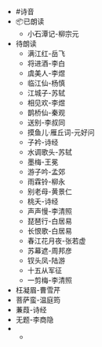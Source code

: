 - #诗音
- 📦已朗读
	- 小石潭记-柳宗元
- 待朗读
	- 满江红-岳飞
	- 将进酒-李白
	- 虞美人-李煜
	- 临江仙-杨慎
	- 江城子-苏轼
	- 相见欢-李煜
	- 鹊桥仙-秦观
	- 送别-李叔同
	- 摸鱼儿·雁丘词-元好问
	- 子衿-诗经
	- 水调歌头-苏轼
	- 墨梅-王冕
	- 游子吟-孟郊
	- 雨霖铃-柳永
	- 别老母-黄景仁
	- 桃夭-诗经
	- 声声慢-李清照
	- 琵琶行-白居易
	- 长恨歌-白居易
	- 春江花月夜-张若虚
	- 苏幕遮-周邦彦
	- 钗头凤-陆游
	- 十五从军征
	- 一剪梅-李清照
- 枉凝眉-曹雪芹
- 菩萨蛮-温庭筠
- 蒹葭-诗经
- 无题-李商隐
- -